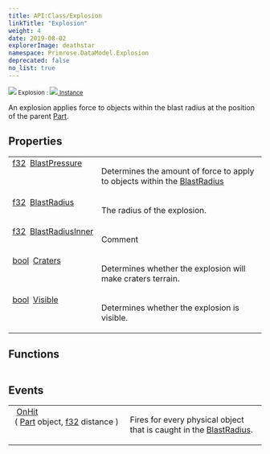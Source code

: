 ```yaml
---
title: API:Class/Explosion
linkTitle: "Explosion"
weight: 4
date: 2019-08-02
explorerImage: deathstar
namespace: Primrose.DataModel.Explosion
deprecated: false
no_list: true
---
```

<small class="inheritance">
<span class="" href="/docs/api-reference/Class/Explosion"><img src="/icons/silk/deathstar.png"/>&nbsp;Explosion</span>&nbsp;:&nbsp;<a class="" href="/docs/api-reference/Class/Instance"><img src="/icons/silk/default.png"/>&nbsp;Instance</a></small>
<p class="summary">

An explosion applies force to objects within the blast radius at the position of the parent <a href="/docs/api-reference/Class/Part/" >Part</a>.

</p>
 
## Properties
 
<table class="studiohide">
<tbody>
<tr class="function-row ">
<td style="vertical-align:top;white-space:normal;">
<div>
<a class="type" href="/docs/api-reference/System/Primitives#single">f32</a><span class="method-body" style="text-indent: -2em; padding-left: 0.5em"><a class="name" href="BlastPressure">BlastPressure</a></span></td>
<td style="vertical-align:top;white-space:normal;">
<p>
Determines the amount of force to apply to objects within the <a href="/docs/api-reference/Class/Explosion/BlastRadius" >BlastRadius</a></p></td>
</tr>

<tr class="function-row ">
<td style="vertical-align:top;white-space:normal;">
<div>
<a class="type" href="/docs/api-reference/System/Primitives#single">f32</a><span class="method-body" style="text-indent: -2em; padding-left: 0.5em"><a class="name" href="BlastRadius">BlastRadius</a></span></td>
<td style="vertical-align:top;white-space:normal;">
<p>
The radius of the explosion.
</p></td>
</tr>

<tr class="function-row ">
<td style="vertical-align:top;white-space:normal;">
<div>
<a class="type" href="/docs/api-reference/System/Primitives#single">f32</a><span class="method-body" style="text-indent: -2em; padding-left: 0.5em"><a class="name" href="BlastRadiusInner">BlastRadiusInner</a></span></td>
<td style="vertical-align:top;white-space:normal;">
<p>
Comment
</p></td>
</tr>

<tr class="function-row ">
<td style="vertical-align:top;white-space:normal;">
<div>
<a class="type" href="/docs/api-reference/System/Primitives#boolean">bool</a><span class="method-body" style="text-indent: -2em; padding-left: 0.5em"><a class="name" href="Craters">Craters</a></span></td>
<td style="vertical-align:top;white-space:normal;">
<p>
Determines whether the explosion will make craters terrain.
</p></td>
</tr>

<tr class="function-row ">
<td style="vertical-align:top;white-space:normal;">
<div>
<a class="type" href="/docs/api-reference/System/Primitives#boolean">bool</a><span class="method-body" style="text-indent: -2em; padding-left: 0.5em"><a class="name" href="Visible">Visible</a></span></td>
<td style="vertical-align:top;white-space:normal;">
<p>
Determines whether the explosion is visible.
</p></td>
</tr>

</tbody>
</table>
 
## Functions
 
<table class="studiohide">
<tbody>
</tbody>
</table>
 
## Events
 
<table class="studiohide">
<tbody>
<tr class="function-row ">
<td style="vertical-align:top;white-space:normal;">
<span class="event-body" style="text-indent: -2em; padding-left: 0.5em"><a class="event-name " href="OnHit">OnHit</a></span><span style="display: inline-block">&nbsp;( <span class="param" style="white-space: nowrap"><a class="type" href="/docs/api-reference/Class/Part">Part</a> object, <a class="type" href="/docs/api-reference/System/Primitives#single">f32</a> distance</span> )</span></span></td>
<td style="vertical-align:top;white-space:normal;">
<p>
Fires for every physical object that is caught in the <a href="/docs/api-reference/Class/Explosion/BlastRadius" >BlastRadius</a>.
</p></td>
</tr>

</tbody>
</table>
<b>
</b>
<div class="inheritors">
<ul class="root">
</ul>
</div>
